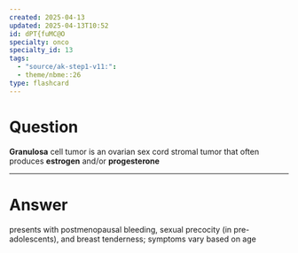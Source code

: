 ```yaml
---
created: 2025-04-13
updated: 2025-04-13T10:52
id: dPT{fuMC@O
specialty: onco
specialty_id: 13
tags:
  - "source/ak-step1-v11:": 
  - theme/nbme::26
type: flashcard
---
```


# Question
**Granulosa** cell tumor is an ovarian sex cord stromal tumor that often produces **estrogen** and/or **progesterone**

---

# Answer
presents with postmenopausal bleeding, sexual precocity (in pre-adolescents), and breast tenderness; symptoms vary based on age